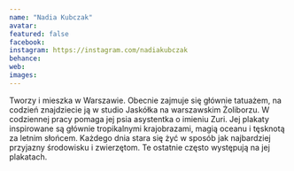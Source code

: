 ```yaml
---
name: "Nadia Kubczak"
avatar: 
featured: false
facebook: 
instagram: https://instagram.com/nadiakubczak
behance: 
web:
images:
---
```

Tworzy i mieszka w Warszawie. Obecnie zajmuje się głównie tatuażem, na codzień znajdziecie ją w studio Jaskółka na warszawskim Żoliborzu. W codziennej pracy pomaga jej psia asystentka o imieniu Zuri. Jej plakaty inspirowane są głównie tropikalnymi krajobrazami, magią oceanu i tęsknotą za letnim słońcem. Każdego dnia stara się żyć w sposób jak najbardziej przyjazny środowisku i zwierzętom. Te ostatnie często występują na jej plakatach.
